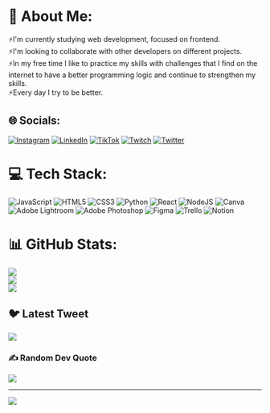 # 💫 About Me:
⚡I'm currently studying web development, focused on frontend.<br>⚡I'm looking to collaborate with other developers on different projects.<br>⚡In my free time I like to practice my skills with challenges that I find on the internet to have a better programming logic and continue to strengthen my skills.<br>⚡Every day I try to be better. 


## 🌐 Socials:
[![Instagram](https://img.shields.io/badge/Instagram-%23E4405F.svg?logo=Instagram&logoColor=white)](https://www.instagram.com/_requena._/) [![LinkedIn](https://img.shields.io/badge/LinkedIn-%230077B5.svg?logo=linkedin&logoColor=white)](https://www.linkedin.com/in/robrequena/) [![TikTok](https://img.shields.io/badge/TikTok-%23000000.svg?logo=TikTok&logoColor=white)](https://www.tiktok.com/@requenowsky) [![Twitch](https://img.shields.io/badge/Twitch-%239146FF.svg?logo=Twitch&logoColor=white)](https://www.twitch.tv/requenowsky) [![Twitter](https://img.shields.io/badge/Twitter-%231DA1F2.svg?logo=Twitter&logoColor=white)](https://twitter.com/Requenoswk_y) 

# 💻 Tech Stack:
![JavaScript](https://img.shields.io/badge/javascript-%23323330.svg?style=for-the-badge&logo=javascript&logoColor=%23F7DF1E) ![HTML5](https://img.shields.io/badge/html5-%23E34F26.svg?style=for-the-badge&logo=html5&logoColor=white) ![CSS3](https://img.shields.io/badge/css3-%231572B6.svg?style=for-the-badge&logo=css3&logoColor=white) ![Python](https://img.shields.io/badge/python-3670A0?style=for-the-badge&logo=python&logoColor=ffdd54) ![React](https://img.shields.io/badge/react-%2320232a.svg?style=for-the-badge&logo=react&logoColor=%2361DAFB) ![NodeJS](https://img.shields.io/badge/node.js-6DA55F?style=for-the-badge&logo=node.js&logoColor=white) ![Canva](https://img.shields.io/badge/Canva-%2300C4CC.svg?style=for-the-badge&logo=Canva&logoColor=white) ![Adobe Lightroom](https://img.shields.io/badge/Adobe%20Lightroom-31A8FF.svg?style=for-the-badge&logo=Adobe%20Lightroom&logoColor=white) ![Adobe Photoshop](https://img.shields.io/badge/adobephotoshop-%2331A8FF.svg?style=for-the-badge&logo=adobephotoshop&logoColor=white) 	![Figma](https://img.shields.io/badge/figma-%23F24E1E.svg?style=for-the-badge&logo=figma&logoColor=white) ![Trello](https://img.shields.io/badge/Trello-%23026AA7.svg?style=for-the-badge&logo=Trello&logoColor=white) ![Notion](https://img.shields.io/badge/Notion-%23000000.svg?style=for-the-badge&logo=notion&logoColor=white)
# 📊 GitHub Stats:
![](https://github-readme-stats.vercel.app/api?username=requena24&theme=dark&hide_border=false&include_all_commits=false&count_private=false)<br/>
![](https://github-readme-streak-stats.herokuapp.com/?user=requena24&theme=dark&hide_border=false)<br/>
![](https://github-readme-stats.vercel.app/api/top-langs/?username=requena24&theme=dark&hide_border=false&include_all_commits=false&count_private=false&layout=compact)

## 🐦 Latest Tweet
[![](https://gtce.itsvg.in/api?username=https://twitter.com/Requenoswk_y)](https://github.com/VishwaGauravIn/github-twitter-card-embed)

### ✍️ Random Dev Quote
![](https://quotes-github-readme.vercel.app/api?type=horizontal&theme=dark)

---
[![](https://visitcount.itsvg.in/api?id=requena24&icon=5&color=1)](https://visitcount.itsvg.in)

<!-- Proudly created with GPRM ( https://gprm.itsvg.in ) -->

